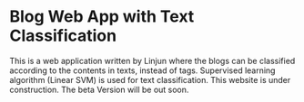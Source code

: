 # Blog Web App with Text Classification
This is a web application written by Linjun where the blogs can be classified according to the contents in texts, instead of tags. Supervised learning algorithm (Linear SVM) is used for text classification.
This website is under construction. The beta Version will be out soon.
